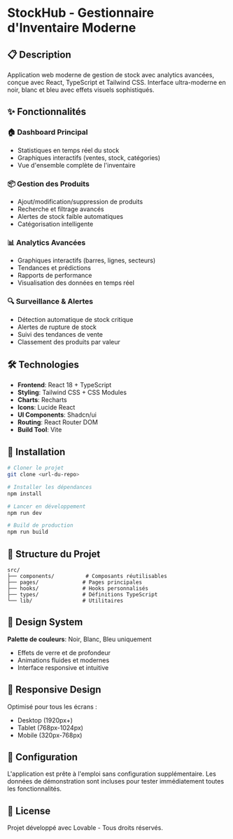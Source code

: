 
# StockHub - Gestionnaire d'Inventaire Moderne

## 📋 Description
Application web moderne de gestion de stock avec analytics avancées, conçue avec React, TypeScript et Tailwind CSS. Interface ultra-moderne en noir, blanc et bleu avec effets visuels sophistiqués.

## ✨ Fonctionnalités

### 🏠 Dashboard Principal
- Statistiques en temps réel du stock
- Graphiques interactifs (ventes, stock, catégories)
- Vue d'ensemble complète de l'inventaire

### 📦 Gestion des Produits
- Ajout/modification/suppression de produits
- Recherche et filtrage avancés
- Alertes de stock faible automatiques
- Catégorisation intelligente

### 📊 Analytics Avancées
- Graphiques interactifs (barres, lignes, secteurs)
- Tendances et prédictions
- Rapports de performance
- Visualisation des données en temps réel

### 🔍 Surveillance & Alertes
- Détection automatique de stock critique
- Alertes de rupture de stock
- Suivi des tendances de vente
- Classement des produits par valeur

## 🛠️ Technologies

- **Frontend**: React 18 + TypeScript
- **Styling**: Tailwind CSS + CSS Modules
- **Charts**: Recharts
- **Icons**: Lucide React
- **UI Components**: Shadcn/ui
- **Routing**: React Router DOM
- **Build Tool**: Vite

## 🚀 Installation

```bash
# Cloner le projet
git clone <url-du-repo>

# Installer les dépendances
npm install

# Lancer en développement
npm run dev

# Build de production
npm run build
```

## 📁 Structure du Projet

```
src/
├── components/          # Composants réutilisables
├── pages/              # Pages principales
├── hooks/              # Hooks personnalisés
├── types/              # Définitions TypeScript
└── lib/                # Utilitaires
```

## 🎨 Design System

**Palette de couleurs**: Noir, Blanc, Bleu uniquement
- Effets de verre et de profondeur
- Animations fluides et modernes
- Interface responsive et intuitive

## 📱 Responsive Design

Optimisé pour tous les écrans :
- Desktop (1920px+)
- Tablet (768px-1024px)
- Mobile (320px-768px)

## 🔧 Configuration

L'application est prête à l'emploi sans configuration supplémentaire. Les données de démonstration sont incluses pour tester immédiatement toutes les fonctionnalités.

## 📄 License

Projet développé avec Lovable - Tous droits réservés.
